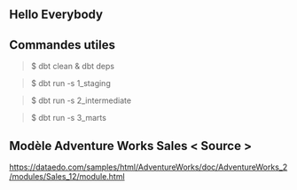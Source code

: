 ## Hello Everybody

## Commandes utiles

> $ dbt clean & dbt deps

> $ dbt run -s 1_staging

> $ dbt run -s 2_intermediate

> $ dbt run -s 3_marts

## Modèle Adventure Works Sales < Source >

https://dataedo.com/samples/html/AdventureWorks/doc/AdventureWorks_2/modules/Sales_12/module.html 


